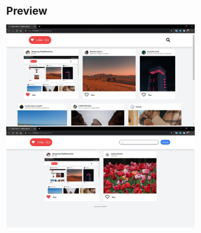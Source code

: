 # Preview

![alt text](/62130500014_groupwork_4/images/preview.jpg?raw=true)
![alt text](/62130500014_groupwork_4/images/preview2.jpg?raw=true)
